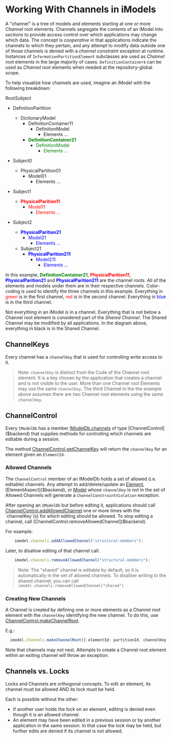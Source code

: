 # Working With Channels in iModels

A "channel" is a tree of models and elements starting at one or more *Channel* root elements. Channels segregate the contents of an iModel into *sections* to provide access control over which applications may change which data. The concept is *cooperative* in that applications indicate the channels to which they pertain, and any attempt to modify data outside one of those channels is denied with a *channel constraint* exception at runtime. Instances of `InformationPartitionElement` subclasses are used as *Channel* root elements in the large majority of cases. `DefinitionContainer`s can be used as *Channel* root elements when needed at the repository-global scope.

To help visualize how channels are used, imagine an iModel with the following breakdown:

RootSubject
- DefinitionPartition
  - DictionaryModel
    - DefinitionContainer11
      - DefinitionModel
        - Elements ...
    - <span style="color:green;font-weight:bold">DefinitionContainer21</span>
      - <span style="color:green">DefinitionModel</span>
        - <span style="color:green">Elements ...</span>
- Subject0
  - PhysicalPartition01
    - Model01
      - Elements ...
- Subject1
  - <span style="color:red;font-weight:bold">PhysicalParition11</span>
    - <span style="color:red">Model11</span>
      - <span style="color:red">Elements ...</span>

- Subject2
  - <span style="color:blue;font-weight:bold">PhysicalParition21</span>
    - <span style="color:blue">Model21</span>
      - <span style="color:blue">Elements ...</span>
  - Subject21
    - <span style="color:blue;font-weight:bold">PhysicalParition211</span>
      - <span style="color:blue">Model211</span>
        - <span style="color:blue">Elements ...</span>

In this example, <span style="color:green;font-weight:bold">DefinitionContainer21</span>, <span style="color:red;font-weight:bold">PhysicalParition11</span>, <span style="color:blue;font-weight:bold">PhysicalParition21</span> and <span style="color:blue;font-weight:bold">PhysicalParition211</span> are the channel roots. All of the elements and models under them are in their respective channels. Color-coding is used to identify the three channels in this example. Everything in <span style="color:red">green</span> is in the first channel, <span style="color:red">red</span> is in the second channel. Everything in <span style="color:blue">blue</span> is in the third channel.

Not everything in an iModel is in a channel. Everything that is not below a Channel root element is considered part of the *Shared Channel*. The Shared Channel may be modified by all applications. In the diagram above, everything in black is in the Shared Channel.

## ChannelKeys

Every channel has a `channelKey` that is used for controlling write access to it.

>Note: `channelKey` is distinct from the Code of the Channel root element. It is a key chosen by the application that creates a channel and is not visible to the user. More than one Channel root Elements may use the same `channelKey`. The third Channel in the the example above assumes there are two Channel root elements using the same `channelKey`.

## ChannelControl

Every `IModelDb` has a member [IModelDb.channels]($backend) of type [ChannelControl]($backend) that supplies methods for controlling which channels are editable during a session.

The method [ChannelControl.getChannelKey]($backend) will return the `channelKey` for an element given an `ElementId`.

### Allowed Channels

The `ChannelControl` member of an IModelDb holds a set of allowed (i.e. editable) channels. Any attempt to add/delete/update an [Element]($backend), [ElementAspect]($backend), or [Model]($backend) whose `channelKey` is not in the set of Allowed Channels will generate a `ChannelConstraintViolation` exception.

After opening an `IModelDb` but before editing it, applications should call [ChannelControl.addAllowedChannel]($backend) one or more times with the `channelKey`(s) for which editing should be allowed. To stop editing a channel, call [ChannelControl.removeAllowedChannel]($backend).

For example:

```ts
    imodel.channels.addAllowedChannel("structural-members");
```

Later, to disallow editing of that channel call:

```ts
    imodel.channels.removeAllowedChannel("structural-members");
```

> Note: The "shared" channel is editable by default, so it is automatically in the set of allowed channels. To disallow writing to the shared channel, you can call `imodel.channels.removeAllowedChannel("shared")`

### Creating New Channels

A Channel is created by defining one or more elements as a Channel root element with the `channelKey` identifying the new channel. To do this, use [ChannelControl.makeChannelRoot]($backend).

E.g.:

```ts
  imodel.channels.makeChannelRoot({ elementId: partitionId, channelKey: "surface-stubs" });
```

Note that channels may not nest. Attempts to create a Channel root element within an exiting channel will throw an exception.

## Channels vs. Locks

Locks and Channels are orthogonal concepts. To edit an element, its channel must be allowed AND its lock must be held.

Each is possible without the other:
  - If another user holds the lock on an element, editing is denied even though it is an allowed channel.
  - An element may have been edited in a previous session or by another application in the same session. In that case the lock may be held, but further edits are denied if its channel is not allowed.
